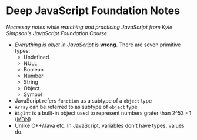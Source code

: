 # Deep JavaScript Foundation Notes

*Necessay notes while watching and practicing JavaScript from Kyle Simpson's JavaScript Foundation Course* 



- *Everything is objct in JavaScript* is **wrong**. There are seven primitive types:
    - Undefined
    - NULL
    - Boolean
    - Number
    - String
    - Object
    - Symbol
- JavaScript refers `function` as a subtype of a `object` type
- `Array` can be referred to as subtype of `object` type
- `BigInt` is a built-in object used to represent numbers grater than 2^53 - 1 ([MDN](https://developer.mozilla.org/en-US/docs/Web/JavaScript/Reference/Global_Objects/BigInt))
- Unlike C++/Java etc. In JavaScript, variables don't have types, values do. 